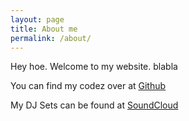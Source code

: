 ```yaml
---
layout: page
title: About me
permalink: /about/
---
```


Hey hoe. Welcome to my website. blabla

You can find my codez over at [Github](https://github.com/tmaximini)

My DJ Sets can be found at [SoundCloud](https://soundcloud.com/maximini)
